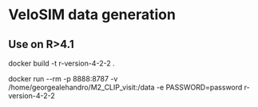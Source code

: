 # VeloSIM data generation
## Use on R>4.1

docker build -t r-version-4-2-2 .

docker run --rm -p 8888:8787 -v /home/georgealehandro/M2_CLIP_visit:/data -e PASSWORD=password r-version-4-2-2
